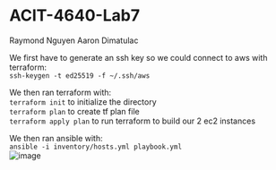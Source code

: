 # ACIT-4640-Lab7
Raymond Nguyen
Aaron Dimatulac

We first have to generate an ssh key so we could connect to aws with terraform:  
`ssh-keygen -t ed25519 -f ~/.ssh/aws`  


We then ran terraform with:  
`terraform init` to initialize the directory  
`terraform plan` to create tf plan file  
`terraform apply plan` to run terraform to build our 2 ec2 instances  

We then ran ansible with:  
`ansible -i inventory/hosts.yml playbook.yml`  
![image](https://github.com/user-attachments/assets/d42a5a6f-8a9e-4c4a-96a1-3fd86ed28763)  
